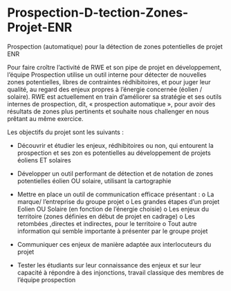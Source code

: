 # Prospection-D-tection-Zones-Projet-ENR
Prospection (automatique) pour la détection de zones potentielles de projet ENR

Pour faire croître l’activité de RWE et son pipe de projet en développement, l’équipe
Prospection utilise un outil interne pour détecter de nouvelles zones potentielles, libres de
contraintes rédhibitoires, et pour juger leur qualité, au regard des enjeux propres à l’énergie
concernée (éolien / solaire). RWE est actuellement en train d’améliorer sa stratégie et ses outils
internes de prospection, dit, « prospection automatique », pour avoir des résultats de zones plus
pertinents et souhaite nous challenger en nous prêtant au même exercice.

Les objectifs du projet sont les suivants :

- Découvrir et étudier les enjeux, rédhibitoires ou non, qui entourent la prospection et ses zon
es potentielles au développement de projets éoliens ET solaires

- Développer un outil performant de détection et de notation de zones potentielles éolien OU
solaire, utilisant la cartographie

- Mettre en place un outil de communication efficace présentant :
o La marque/ l’entreprise du groupe projet
o Les grandes étapes d’un projet Eolien OU Solaire (en fonction de l’énergie choisie)
o Les enjeux du territoire (zones définies en début de projet en cadrage)
o Les retombées ,directes et indirectes, pour le territoire
o Tout autre information qui semble importante à présenter par le groupe projet

- Communiquer ces enjeux de manière adaptée aux interlocuteurs du projet

- Tester les étudiants sur leur connaissance des enjeux et sur leur capacité à répondre à des
injonctions, travail classique des membres de l’équipe prospection
